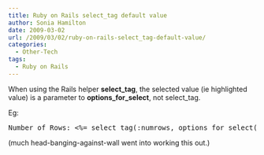 ```yaml
---
title: Ruby on Rails select_tag default value
author: Sonia Hamilton
date: 2009-03-02
url: /2009/03/02/ruby-on-rails-select_tag-default-value/
categories:
  - Other-Tech
tags:
  - Ruby on Rails
---
```

When using the Rails helper **select_tag**, the selected value (ie highlighted value) is a parameter to **options\_for\_select**, not select_tag.

<!--more-->

Eg:

<pre>Number of Rows: &lt;%= select_tag(:numrows, options_for_select(%w{10 20 50 100 200 500}, session[:numrows])) %&gt;</pre>

(much head-banging-against-wall went into working this out.)
